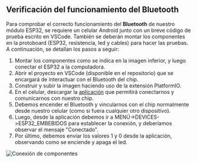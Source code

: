 ## Verificación del funcionamiento del Bluetooth

Para comprobar el correcto funcionamiento del **Bluetooth** de nuestro módulo ESP32, se requiere un celular Android junto con un breve código de prueba escrito en VSCode. También se deberán montar los componentes en la protoboard (ESP32, resistencia, led y cables) para hacer las pruebas.
A continuación, se detallan los pasos a seguir:

1. Montar los componentes como se indica en la imagen inferior, y luego conectar el ESP32 a la computadora.
2. Abrir el proyecto en VSCode (disponible en el repositorio) que se encargará de interactuar con el Bluetooth del chip.
3. Construir y subir la imagen haciendo uso de la extensión PlatformIO.
4. En el celular, descargar la [aplicación](https://play.google.com/store/apps/details?id=de.kai_morich.serial_bluetooth_terminal&hl=en) que permitirá conectarnos y comunicarnos con nuestro chip.
5. Debemos encender el Bluetooth y vincularnos con el chip normalmente desde nuestro celular (como si fuera cualquier otro dispositivo).
6. Luego, desde la aplicación debemos ir a MENÚ->DEVICES->ESP32_EMBEBIDOS para establecer la conexión, y deberíamos observar el mensaje "Conectado".
7. Por último, debemos enviar los valores 1 y 0 desde la aplicación, observando como se enciende y apaga el led.

![Conexión de componentes](/test_and_tools/verificar_funcionamiento_bluetooth/Conexión%20de%20componentes.png)
